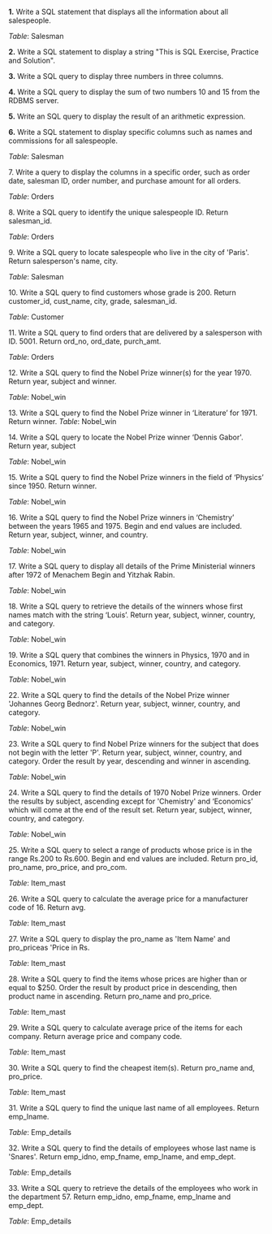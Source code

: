 

**1.** Write a SQL statement that displays all the information about all salespeople. 

*Table*: Salesman

**2.** Write a SQL statement to display a string "This is SQL Exercise, Practice and Solution".

**3.** Write a SQL query to display three numbers in three columns.

**4.** Write a SQL query to display the sum of two numbers 10 and 15 from the RDBMS server. 

**5.** Write an SQL query to display the result of an arithmetic expression.

**6.** Write a SQL statement to display specific columns such as names and commissions for all salespeople. 

*Table*: Salesman

7. Write a query to display the columns in a specific order, such as order date, salesman ID, order number, and purchase amount for all orders. 

*Table*: Orders

8. Write a SQL query to identify the unique salespeople ID. Return salesman_id. 

*Table*: Orders

9. Write a SQL query to locate salespeople who live in the city of 'Paris'. Return salesperson's name, city. 

*Table*: Salesman

10. Write a SQL query to find customers whose grade is 200. Return customer_id, cust_name, city, grade, salesman_id. 

*Table*: Customer

11. Write a SQL query to find orders that are delivered by a salesperson with ID. 5001. Return ord_no, ord_date, purch_amt. 

*Table*: Orders

12. Write a SQL query to find the Nobel Prize winner(s) for the year 1970. Return year, subject and winner. 

*Table*: Nobel_win

13. Write a SQL query to find the Nobel Prize winner in ‘Literature’ for 1971. Return winner. 
*Table*: Nobel_win

14. Write a SQL query to locate the Nobel Prize winner ‘Dennis Gabor'. Return year, subject 

*Table*: Nobel_win

15. Write a SQL query to find the Nobel Prize winners in the field of ‘Physics’ since 1950. Return winner. 

*Table*: Nobel_win

16. Write a SQL query to find the Nobel Prize winners in ‘Chemistry’ between the years 1965 and 1975. Begin and end values are included. Return year, subject, winner, and country. 

*Table*: Nobel_win

17. Write a SQL query to display all details of the Prime Ministerial winners after 1972 of Menachem Begin and Yitzhak Rabin. 

*Table*: Nobel_win

18. Write a SQL query to retrieve the details of the winners whose first names match with the string ‘Louis’. Return year, subject, winner, country, and category. 

*Table*: Nobel_win

19. Write a SQL query that combines the winners in Physics, 1970 and in Economics, 1971. Return year, subject, winner, country, and category. 

*Table*: Nobel_win    

22. Write a SQL query to find the details of the Nobel Prize winner 'Johannes Georg Bednorz'. Return year, subject, winner, country, and category. 

*Table*: Nobel_win

23. Write a SQL query to find Nobel Prize winners for the subject that does not begin with the letter 'P'. Return year, subject, winner, country, and category. Order the result by year, descending and winner in ascending. 

*Table*: Nobel_win

24. Write a SQL query to find the details of 1970 Nobel Prize winners. Order the results by subject, ascending except for 'Chemistry' and ‘Economics’ which will come at the end of the result set. Return year, subject, winner, country, and category. 

*Table*: Nobel_win

25. Write a SQL query to select a range of products whose price is in the range Rs.200 to Rs.600. Begin and end values are included. Return pro_id, pro_name, pro_price, and pro_com. 

*Table*: Item_mast

26. Write a SQL query to calculate the average price for a manufacturer code of 16. Return avg. 

*Table*: Item_mast

27. Write a SQL query to display the pro_name as 'Item Name' and pro_priceas 'Price in Rs. 

*Table*: Item_mast

28. Write a SQL query to find the items whose prices are higher than or equal to $250. Order the result by product price in descending, then product name in ascending. Return pro_name and pro_price. 

*Table*: Item_mast

29. Write a SQL query to calculate average price of the items for each company. Return average price and company code. 

*Table*: Item_mast

30. Write a SQL query to find the cheapest item(s). Return pro_name and, pro_price. 

*Table*: Item_mast

31. Write a SQL query to find the unique last name of all employees. Return emp_lname. 

*Table*: Emp_details

32. Write a SQL query to find the details of employees whose last name is 'Snares'. Return emp_idno, emp_fname, emp_lname, and emp_dept. 

*Table*: Emp_details

33. Write a SQL query to retrieve the details of the employees who work in the department 57. Return emp_idno, emp_fname, emp_lname and emp_dept. 

*Table*: Emp_details


